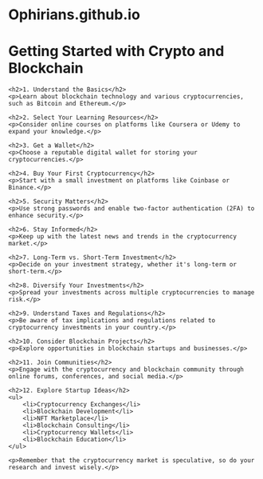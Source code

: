 # Ophirians.github.io
<!DOCTYPE html>
<html>
<head>
    <meta charset="UTF-8">
    <title>Getting Started with Crypto and Blockchain</title>
</head>
<body>
    <h1>Getting Started with Crypto and Blockchain</h1>

    <h2>1. Understand the Basics</h2>
    <p>Learn about blockchain technology and various cryptocurrencies, such as Bitcoin and Ethereum.</p>

    <h2>2. Select Your Learning Resources</h2>
    <p>Consider online courses on platforms like Coursera or Udemy to expand your knowledge.</p>

    <h2>3. Get a Wallet</h2>
    <p>Choose a reputable digital wallet for storing your cryptocurrencies.</p>

    <h2>4. Buy Your First Cryptocurrency</h2>
    <p>Start with a small investment on platforms like Coinbase or Binance.</p>

    <h2>5. Security Matters</h2>
    <p>Use strong passwords and enable two-factor authentication (2FA) to enhance security.</p>

    <h2>6. Stay Informed</h2>
    <p>Keep up with the latest news and trends in the cryptocurrency market.</p>

    <h2>7. Long-Term vs. Short-Term Investment</h2>
    <p>Decide on your investment strategy, whether it's long-term or short-term.</p>

    <h2>8. Diversify Your Investments</h2>
    <p>Spread your investments across multiple cryptocurrencies to manage risk.</p>

    <h2>9. Understand Taxes and Regulations</h2>
    <p>Be aware of tax implications and regulations related to cryptocurrency investments in your country.</p>

    <h2>10. Consider Blockchain Projects</h2>
    <p>Explore opportunities in blockchain startups and businesses.</p>

    <h2>11. Join Communities</h2>
    <p>Engage with the cryptocurrency and blockchain community through online forums, conferences, and social media.</p>

    <h2>12. Explore Startup Ideas</h2>
    <ul>
        <li>Cryptocurrency Exchanges</li>
        <li>Blockchain Development</li>
        <li>NFT Marketplace</li>
        <li>Blockchain Consulting</li>
        <li>Cryptocurrency Wallets</li>
        <li>Blockchain Education</li>
    </ul>

    <p>Remember that the cryptocurrency market is speculative, so do your research and invest wisely.</p>
</body>
</html>

